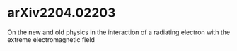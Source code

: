 # arXiv2204.02203
On the new and old physics in the interaction of a radiating electron with the extreme electromagnetic field
